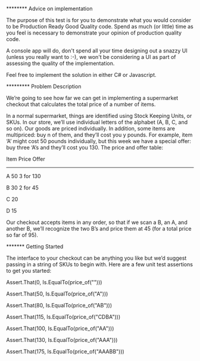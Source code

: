 ******** Advice on implementation



The purpose of this test is for you to demonstrate what you would consider to be Production Ready Good Quality code. Spend as much (or little) time as you feel is necessary to demonstrate your opinion of production quality code. 



A console app will do, don't spend all your time designing out a snazzy UI (unless you really want to :-), we won't be considering a UI as part of assessing the quality of the implementation. 



Feel free to implement the solution in either C# or Javascript.



********* Problem Description



We’re going to see how far we can get in implementing a supermarket checkout that calculates the total price of a number of items. 



In a normal supermarket, things are identified using Stock Keeping Units, or SKUs. In our store, we’ll use individual letters of the alphabet (A, B, C, and so on). Our goods are priced individually. In addition, some items are multipriced: buy n of them, and they’ll cost you y pounds. For example, item ‘A’ might cost 50 pounds individually, but this week we have a special offer: buy three ‘A’s and they’ll cost you 130. The price and offer table:



Item  Price   Offer

--------------------------

A     50       3 for 130

B     30       2 for 45

C     20

D     15



Our checkout accepts items in any order, so that if we scan a B, an A, and another B, we’ll recognize the two B’s and price them at 45 (for a total price so far of 95).



******* Getting Started



The interface to your checkout can be anything you like but we’d suggest passing in a string of SKUs to begin with. Here are a few unit test assertions to get you started:



Assert.That(0, Is.EqualTo(price_of("")))

Assert.That(50, Is.EqualTo(price_of("A")))

Assert.That(80, Is.EqualTo(price_of("AB")))

Assert.That(115, Is.EqualTo(price_of("CDBA")))

Assert.That(100, Is.EqualTo(price_of("AA")))

Assert.That(130, Is.EqualTo(price_of("AAA")))

Assert.That(175, Is.EqualTo(price_of("AAABB")))







